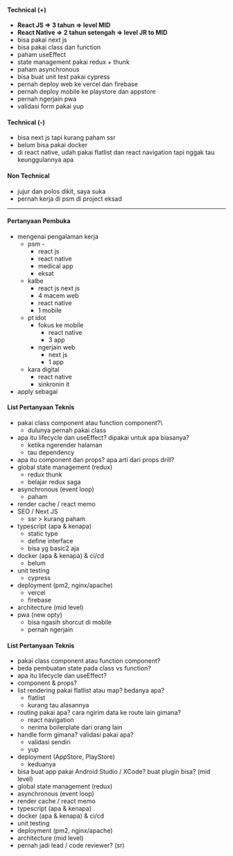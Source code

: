 #### Technical (+) 

- **React JS => 3 tahun => level MID**
- **React Native => 2 tahun setengah => level JR to MID** 
- bisa pakai next js
- bisa pakai class dan function
- paham useEffect
- state management pakai redux + thunk
- paham asynchronous
- bisa buat unit test pakai cypress
- pernah deploy web ke vercel dan firebase
- pernah deploy mobile ke playstore dan appstore
- pernah ngerjain pwa
- validasi form pakai yup

#### Technical (-)  

- bisa next js tapi kurang paham ssr
- belum bisa pakai docker
- di react native, udah pakai flatlist dan react navigation tapi nggak tau keunggulannya apa

#### Non Technical  

- jujur dan polos dikit, saya suka
- pernah kerja di psm di project eksad

---

#### Pertanyaan Pembuka

- mengenai pengalaman kerja  
	- psm - 
		- react js
		- react native
		- medical app
		- eksat
	- kalbe
		- react js next js
		- 4 macem web
		- react native
		- 1 mobile
	- pt idot
		- fokus ke mobile
			- react native
			- 3 app
		- ngerjain web
			- next js
			- 1 app
	- kara digital
		- react native
		- sinkronin it
- apply sebagai


#### List Pertanyaan Teknis

- pakai class component atau function component?\
	- dulunya pernah pakai class
- apa itu lifecycle dan useEffect? dipakai untuk apa biasanya?
	- ketika ngerender halaman
	- tau dependency
- apa itu component dan props? apa arti dari props drill?
- global state management (redux)  
	- redux thunk
	- belajar redux saga
- asynchronous (event loop)
	- paham  
- render cache / react memo  
- SEO / Next JS  
	- ssr > kurang paham
- typescript (apa & kenapa)  
	- static type
	- define interface
	- bisa yg basic2 aja
- docker (apa & kenapa) & ci/cd  
	- belum
- unit testing  
	- cypress
- deployment (pm2, nginx/apache)  
	- vercel
	- firebase
- architecture (mid level)  
- pwa (new opty)
	- bisa ngasih shorcut di mobile
	- pernah ngerjain

#### List Pertanyaan Teknis

- pakai class component atau function component?
- beda pembuatan state pada class vs function?  
- apa itu lifecycle dan useEffect?
- component & props?
- list rendering pakai flatlist atau map? bedanya apa?
	- flatlist
	- kurang tau alasannya
- routing pakai apa? cara ngirim data ke route lain gimana?
	- react navigation
	- nerima boilerplate dari orang lain
- handle form gimana? validasi pakai apa?
	- validasi sendiri
	- yup
- deployment (AppStore, PlayStore)
	- keduanya
- bisa buat app pakai Android Studio / XCode? buat plugin bisa? (mid level)
- global state management (redux)  
- asynchronous (event loop)  
- render cache / react memo
- typescript (apa & kenapa)  
- docker (apa & kenapa) & ci/cd  
- unit testing  
- deployment (pm2, nginx/apache)  
- architecture (mid level)  
- pernah jadi lead / code reviewer? (sr)